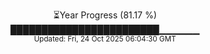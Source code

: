 <p align="center">
⏳Year Progress (81.17 %)<br>
████████████████████████▁▁▁▁▁▁ <br>
<sub>Updated: Fri, 24 Oct 2025 06:04:30 GMT</sub>
</p>

